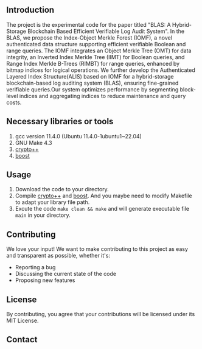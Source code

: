 
## Introduction

The project is the experimental code for the paper titled "BLAS: A Hybrid-Storage Blockchain Based Efficient Verifiable Log Audit System". In the BLAS, we propose the Index-Object Merkle Forest (IOMF), a novel authenticated data structure supporting efficient verifiable Boolean and range queries. The IOMF integrates an Object Merkle Tree (OMT) for data integrity, an Inverted Index Merkle Tree (IIMT) for Boolean queries, and Range Index Merkle B-Trees (RIMBT) for range queries, enhanced by bitmap indices for logical operations. We further develop the Authenticated Layered Index Structure(ALIS) based on IOMF for a hybrid-storage blockchain-based log auditing system (BLAS), ensuring fine-grained verifiable queries.Our system optimizes performance by segmenting block-level indices and aggregating indices to reduce maintenance and query costs.

## Necessary libraries or tools
1. gcc version 11.4.0 (Ubuntu 11.4.0-1ubuntu1~22.04) 
2. GNU Make 4.3
3. [crypto++](https://github.com/weidai11/cryptopp)
4. [boost](https://www.boost.org/)
 
## Usage
1. Download the code to your directory.
2. Compile [crypto++](https://github.com/weidai11/cryptopp) and [boost](https://www.boost.org/). And you maybe need to modify Makefile to adapt your library file path.
3. Excute the code `make clean && make` and will generate executable file `main` in your directory.

## Contributing

We love your input! We want to make contributing to this project as easy and transparent as possible, whether it's:

- Reporting a bug
- Discussing the current state of the code
- Proposing new features

## License
By contributing, you agree that your contributions will be licensed under its MIT License.

## Contact 

